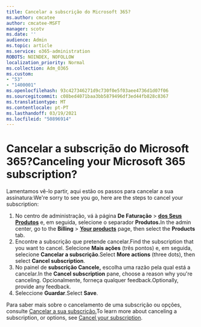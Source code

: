 ```yaml
---
title: Cancelar a subscrição do Microsoft 365?
ms.author: cmcatee
author: cmcatee-MSFT
manager: scotv
ms.date: ''
audience: Admin
ms.topic: article
ms.service: o365-administration
ROBOTS: NOINDEX, NOFOLLOW
localization_priority: Normal
ms.collection: Adm_O365
ms.custom:
- "53"
- "1400001"
ms.openlocfilehash: 93c427346271d9c730f0e5f03aee4736d1d07f06
ms.sourcegitcommit: c08bed4071baa3bb5879496df3ed44fb828c8367
ms.translationtype: MT
ms.contentlocale: pt-PT
ms.lasthandoff: 03/19/2021
ms.locfileid: "50896914"
---
```

# <a name="canceling-your-microsoft-365-subscription"></a><span data-ttu-id="010dc-102">Cancelar a subscrição do Microsoft 365?</span><span class="sxs-lookup"><span data-stu-id="010dc-102">Canceling your Microsoft 365 subscription?</span></span>

<span data-ttu-id="010dc-103">Lamentamos vê-lo partir, aqui estão os passos para cancelar a sua assinatura:</span><span class="sxs-lookup"><span data-stu-id="010dc-103">We're sorry to see you go, here are the steps to cancel your subscription:</span></span>

1. <span data-ttu-id="010dc-104">No centro de administração, vá à página **De Faturação**  >  **[dos Seus Produtos](https://go.microsoft.com/fwlink/p/?linkid=842054)** e, em seguida, selecione o separador **Produtos.**</span><span class="sxs-lookup"><span data-stu-id="010dc-104">In the admin center, go to the **Billing** > **[Your products](https://go.microsoft.com/fwlink/p/?linkid=842054)** page, then select the **Products** tab.</span></span>
2. <span data-ttu-id="010dc-105">Encontre a subscrição que pretende cancelar.</span><span class="sxs-lookup"><span data-stu-id="010dc-105">Find the subscription that you want to cancel.</span></span> <span data-ttu-id="010dc-106">Selecione **Mais ações** (três pontos) e, em seguida, selecione **Cancelar a subscrição**.</span><span class="sxs-lookup"><span data-stu-id="010dc-106">Select **More actions** (three dots), then select **Cancel subscription**.</span></span>
3. <span data-ttu-id="010dc-107">No painel de **subscrição Cancele,** escolha uma razão pela qual está a cancelar.</span><span class="sxs-lookup"><span data-stu-id="010dc-107">In the **Cancel subscription** pane, choose a reason why you're canceling.</span></span> <span data-ttu-id="010dc-108">Opcionalmente, forneça qualquer feedback.</span><span class="sxs-lookup"><span data-stu-id="010dc-108">Optionally, provide any feedback.</span></span>
4. <span data-ttu-id="010dc-109">Seleccione **Guardar**.</span><span class="sxs-lookup"><span data-stu-id="010dc-109">Select **Save**.</span></span>

<span data-ttu-id="010dc-110">Para saber mais sobre o cancelamento de uma subscrição ou opções, consulte [Cancelar a sua subscrição.](https://docs.microsoft.com/microsoft-365/commerce/subscriptions/cancel-your-subscription)</span><span class="sxs-lookup"><span data-stu-id="010dc-110">To learn more about canceling a subscription, or options, see [Cancel your subscription](https://docs.microsoft.com/microsoft-365/commerce/subscriptions/cancel-your-subscription).</span></span>
